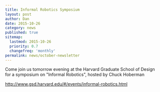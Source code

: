 ```yaml
---
title: Informal Robotics Symposium
layout: post
author: Dan
date: 2015-10-26
category: news
published: true
sitemap:
  lastmod: 2015-10-26
  priority: 0.7
  changefreq: 'monthly'
permalink: news/october-newsletter
---
```


Come join us tomorrow evening at the Harvard Graduate School of Design for a symposium on "Informal Robotics", hosted by Chuck Hoberman

<http://www.gsd.harvard.edu/#/events/informal-robotics.html>